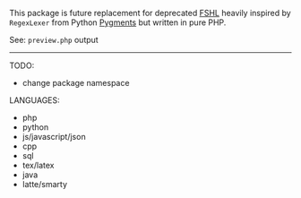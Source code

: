 This package is future replacement for deprecated [FSHL](https://github.com/kukulich/fshl) heavily inspired by `RegexLexer` from Python [Pygments](http://pygments.org/) but written in pure PHP.

See: `preview.php` output

---

TODO:
- change package namespace

LANGUAGES:
- php
- python
- js/javascript/json
- cpp
- sql
- tex/latex
- java
- latte/smarty
